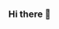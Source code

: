 ### Hi there 👋

<!--
**ArthurOcFernandes/ArthurOcFernandes** is a ✨ _special_ ✨ repository because its `README.md` (this file) appears on your GitHub profile.

Here are some ideas to get you started:

- 🌱 I’m currently learning C and Java
- 😄 Pronouns: he/him

